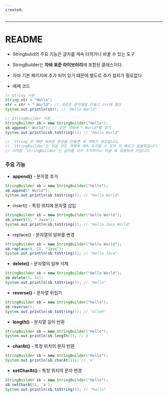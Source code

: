 ```yaml
---
created:
---
```

---
# **README**

- Stringbulid의 주요 기능은 글자를 계속 더하거나 바꿀 수 있는 도구
- StringBuilder는 **자바 표준 라이브러리**에 포함된 클래스이다.
- 자바 기본 패키지에 추가 되어 있기 떄문에 별도로 추가 설피가 필요없다.
  
- 예제 코드
```java
// String 사용
String str = "Hello";
str = str + " World"; // 새로운 문자열을 만들고 str에 할당
System.out.println(str); // "Hello World"

// StringBuilder 사용
StringBuilder sb = new StringBuilder("Hello");
sb.append(" World"); // 같은 객체에 " World"를 추가
System.out.println(sb.toString()); // "Hello World"

// `String`은 매번 새로운 문장을 만들면 새 객체가 생성됩니다.
// `StringBuilder`는 처음 만든 객체에 계속 추가할 수 있어 더 빠르고 효율적입니다.
// 이처럼 `StringBuilder`는 글자를 자주 추가하거나 바꿀 때 유용하게 쓰입니다.
```
### 주요 기능

- **append()** - 문자열 추가
```java
StringBuilder sb = new StringBuilder("Hello");
sb.append(" World");
System.out.println(sb.toString()); // "Hello World"
```

- insert() - 특정 위치에 문자열 삽입
```java
StringBuilder sb = new StringBuilder("Hello World");
sb.insert(5, " Java");
System.out.println(sb.toString()); // "Hello Java World"
```

- replace() - 문자열의 일부를 변경
```java
StringBuilder sb = new StringBuilder("Hello World");
sb.replace(6, 11, "Java");
System.out.println(sb.toString()); // "Hello Java"
```

- **delete()** - 문자열의 일부 삭제
```java
StringBuilder sb = new StringBuilder("Hello World");
sb.delete(5, 11);
System.out.println(sb.toString()); // "Hello"
```

- **reverse()** - 문자열 뒤집기
```java
StringBuilder sb = new StringBuilder("Hello");
sb.reverse();
System.out.println(sb.toString()); // "olleH"
```

- **length()** - 문자열 길이 반환
```java
StringBuilder sb = new StringBuilder("Hello");
System.out.println(sb.length()); // 5
```

- **charAt()** - 특정 위치의 문자 반환
```java
StringBuilder sb = new StringBuilder("Hello");
System.out.println(sb.charAt(1)); // 'e'
```

- **setCharAt()** - 특정 위치의 문자 변경
```java
StringBuilder sb = new StringBuilder("Hello");
sb.setCharAt(1, 'a');
System.out.println(sb.toString()); // "Hallo"
```
  
  
  
